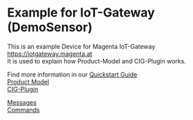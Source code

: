 # Example for IoT-Gateway (DemoSensor)

This is an example Device for Magenta IoT-Gateway <https://iotgateway.magenta.at>  
It is used to explain how Product-Model and CIG-Plugin works.

Find more information in our [Quickstart Guide](https://magentabusiness.github.io/IoT-Quickstart/#/)  
[Product Model](https://magentabusiness.github.io/IoT-Quickstart/#/./Advanced_Topics/Device_Product_Profile_Development_Offline)  
[CIG-Plugin](https://magentabusiness.github.io/IoT-Quickstart/#/./Advanced_Topics/CIG_Plugin_Development)  

[Messages](https://magentabusiness.github.io/IoT-Quickstart/#/./Advanced_Topics/CIG_Plugin_Development?id=messages-in-the-example-plugin-demosensor_magentaiot_v001)  
[Commands](https://magentabusiness.github.io/IoT-Quickstart/#/./Advanced_Topics/CIG_Plugin_Development?id=commands-in-the-demo-plugin-demosensor_magentaiot_v001)  

